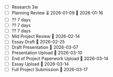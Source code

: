 - [ ] Research 3w
- [ ] Planning Review ⏳ 2026-01-09 📅 2026-01-16
- [ ] ?? 7 days
- [ ] ?? 7 days
- [ ] ?? 7 days
- [ ] Mid Project Review  📅 2026-02-14
- [ ] Essay Draft  📅  2026-02-25
- [ ] Draft Presentation  📅 2026-03-07
- [ ] Presentation Upload  📅 2026-03-10
- [ ] End of Project Paperwork Upload  📅 2026-03-14
- [ ] Essay Upload  📅 2026-03-14
- [ ] Full Project Submission  📅 2026-03-17
